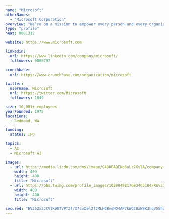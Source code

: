 ```yaml
---
name: "Microsoft"
otherNames:
  - "Microsoft Corporation"
overview: "We’re on a mission to empower every person and every organization on the planet to achieve more."
type: "profile"
heat: 9001312

website: https://www.microsoft.com

linkedin:
  url: https://www.linkedin.com/company/microsoft/
  followers: 9060797

crunchbase:
  url: https://www.crunchbase.com/organization/microsoft

twitter:
  username: Microsoft
  url: https://twitter.com/Microsoft
  followers: 1849

size: 10,001+ employees
yearFounded: 1975
locations:
  - Redmond, WA

funding:
  status: IPO

topics:
  - AI
  - Microsoft AI

images:
  - url: https://media.licdn.com/dms/image/C4D0BAQEko6uLz7XylA/company-logo_400_400/0?e=1582156800&v=beta&t=nBu4Vid9kLL4LOTzUqhogOTGDATLBvq-PGHziJ7RI3s
    width: 400
    height: 400
    title: "Microsoft"
  - url: https://pbs.twimg.com/profile_images/1029849217693405184/RWvJ3wHK_400x400.jpg
    width: 400
    height: 400
    title: "Microsoft"

secured: "EV252x2JCVlKDDTVPT2l/X7swOel2f2MLHQBveNQ4AP7kWQ38xWEK3hqV55hd3OsRqcZTW8vKFjhYskrNWcN6PCxp5hRELgwmx4R2/+aJ87q56jw/GSMjehs/KVM7saEzmL5/3hxix0WjPwVakZ7r5/HuHsqPpgWzad3aiiEDvyTcg0EPh7NwxZnpkL9ilUOxsvyGnXW+UsxdiSlo7Wy9ho5W7az31V0Lio+X+SepbzIVK2ss44kGzQIDKslmAvJpL1vFZI0EFKFiGpmA54h3A==;Sfi3FPt5MTOIzHov2FN/Ww=="
---
```


